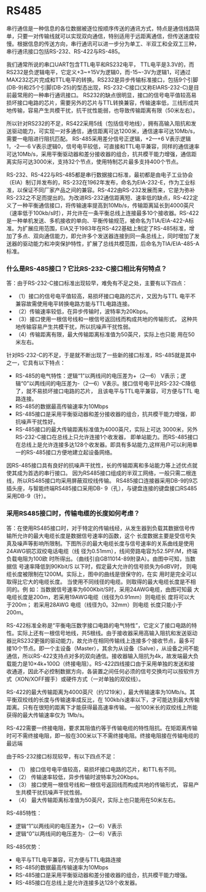 ﻿# RS485

串行通信是一种信息的各位数据被逐位按顺序传送的通讯方式，特点是通信线路简单，只要一对传输线就可以实现双向通信，特别适用于远距离通信，但传送速度较慢。根据信息的传送方向，串行通讯可以进一步分为单工、半双工和全双工三种，串行通讯接口包括RS-232、RS-422与RS-485。

我们通常所说的串口UART包含TTL电平和RS232电平， TTL电平是3.3V的，而RS232是负逻辑电平，它定义+3~+15V为逻辑0，而-15~-3V为逻辑1，可通过MAX232芯片完成和TTL电平的转换。RS232是异步传输标准接口，包括9个引脚 (DB-9)和25个引脚(DB-25)的型态出现，RS-232-C接口(又称EIARS-232-C)是目前最常用的一种串行通讯接口。
RS232的缺点很明显，接口的信号电平值较高易损坏接口电路的芯片，需要另外的芯片与TTL转换兼容，传输速率低，三线形成共地传输，容易产生共模干扰，抗干扰性能弱，也导致传输距离有限（50米左右）。

所以针对RS232的不足，RS422采用5线（包括信号地线），拥有高输入阻抗和发送驱动能力，可实现一对多通信，通信距离可达1200米，通信速率可达10Mb/s，需要一电阻进行阻抗匹配。
RS-485采用差分信号正逻辑，+2—+6 V表示逻辑1，-2—-6 V表示逻辑0，信号电平较低，可直接和TTL电平兼容，同样的通信速率可达10Mb/s，采用平衡驱动器和差分接收器的组合，抗共模干能力增强，通信距离实际可达3000米，支持32个节点，使用特制芯片最多支持400个节点。


RS-232、RS-422与RS-485都是串行数据接口标准，最初都是由电子工业协会（EIA）制订并发布的，RS-232在1962年发布，命名为EIA-232-E，作为工业标准，以保证不同厂家产品之间的兼容。RS-422由RS-232发展而来，它是为弥补RS-232之不足而提出的。为改进RS-232通信距离短、速率低的缺点，RS-422定义了一种平衡通信接口，将传输速率提高到10Mb/s，传输距离延长到4000英尺（速率低于100kb/s时），并允许在一条平衡总线上连接最多10个接收器。RS-422是一种单机发送、多机接收的单向、平衡传输规范，被命名为TIA/EIA-422-A标准。为扩展应用范围，EIA又于1983年在RS-422基础上制定了RS-485标准，增加了多点、双向通信能力，即允许多个发送器连接到同一条总线上，同时增加了发送器的驱动能力和冲突保护特性，扩展了总线共模范围，后命名为TIA/EIA-485-A标准。

### 什么是RS-485接口？它比RS-232-C接口相比有何特点？

答：由于RS-232-C接口标准出现较早，难免有不足之处，主要有以下四点：

* （1）接口的信号电平值较高，易损坏接口电路的芯片，又因为与TTL 电平不兼容故需使用电平转换电路方能与TTL电路连接。
* （2）传输速率较低，在异步传输时，波特率为20Kbps。
* （3）接口使用一根信号线和一根信号返回线而构成共地的传输形式， 这种共地传输容易产生共模干扰，所以抗噪声干扰性弱。
* （4）传输距离有限，最大传输距离标准值为50英尺，实际上也只能 用在50米左右。

针对RS-232-C的不足，于是就不断出现了一些新的接口标准，RS-485就是其中之一，它具有以下特点：

* RS-485的电气特性：逻辑“1”以两线间的电压差为+（2—6） V表示；逻辑“0”以两线间的电压差为-（2—6）V表示。接口信号电平比RS-232-C降低了，就不易损坏接口电路的芯片， 且该电平与TTL电平兼容，可方便与TTL 电路连接。
* RS-485的数据最高传输速率为10Mbps
* RS-485接口是采用平衡驱动器和差分接收器的组合，抗共模干能力增强，即抗噪声干扰性好。
* RS-485接口的最大传输距离标准值为4000英尺，实际上可达 3000米，另外RS-232-C接口在总线上只允许连接1个收发器， 即单站能力。而RS-485接口在总线上是允许连接多达128个收发器。即具有多站能力,这样用户可以利用单一的RS-485接口方便地建立起设备网络。

因RS-485接口具有良好的抗噪声干扰性，长的传输距离和多站能力等上述优点就使其成为首选的串行接口。 因为RS485接口组成的半双工网络，一般只需二根连线，所以RS485接口均采用屏蔽双绞线传输。 RS485接口连接器采用DB-9的9芯插头座，与智能终端RS485接口采用DB- 9（孔），与键盘连接的键盘接口RS485采用DB-9（针）。

### 采用RS485接口时，传输电缆的长度如何考虑？

答：在使用RS485接口时，对于特定的传输线经，从发生器到负载其数据信号传输所允许的最大电缆长度是数据信号速率的函数，这个 长度数据主要是受信号失真及噪声等影响所限制。下图所示的最大电缆长度与信号速率的关系曲线是使用24AWG铜芯双绞电话电缆（线 径为0.51mm），线间旁路电容为52.5PF/M，终端负载电阻为100欧 时所得出。（曲线引自GB11014-89附录A）。由图中可知，当数据信 号速率降低到90Kbit/S 以下时，假定最大允许的信号损失为6dBV时， 则电缆长度被限制在1200M。实际上，图中的曲线是很保守的，在实 用时是完全可以取得比它大的电缆长度。 当使用不同线径的电缆。则取得的最大电缆长度是不相同的。例 如：当数据信号速率为600Kbit/S时，采用24AWG电缆，由图可知最 大电缆长度是200m，若采用19AWG电缆（线径为0.91mm）则电缆长 度将可以大于200m； 若采用28AWG 电缆（线径为0。32mm）则电缆 长度只能小于200m。

RS-422标准全称是“平衡电压数字接口电路的电气特性”，它定义了接口电路的特性。实际上还有一根信号地线，共5根线。由于接收器采用高输入阻抗和发送驱动器比RS232更强的驱动能力，故允许在相同传输线上连接多个接收节点，最多可接10个节点。即一个主设备（Master），其余为从设备（Salve），从设备之间不能通信，所以RS-422支持点对多的双向通信。接收器输入阻抗为4k，故发端最大负载能力是10×4k+100Ω（终接电阻）。RS-422四线接口由于采用单独的发送和接收通道，因此不必控制数据方向，各装置之间任何必须的信号交换均可以按软件方式（XON/XOFF握手）或硬件方式（一对单独的双绞线）。

RS-422的最大传输距离为4000英尺（约1219米），最大传输速率为10Mb/s。其平衡双绞线的长度与传输速率成反比，在 100kb/s速率以下，才可能达到最大传输距离。只有在很短的距离下才能获得最高速率传输。一般100米长的双绞线上所能获得的最大传输速率仅为 1Mb/s。

RS-422需要一终接电阻，要求其阻值约等于传输电缆的特性阻抗。在矩距离传输时可不需终接电阻，即一般在300米以下不需终接电阻。终接电阻接在传输电缆的最远端


由于RS-232接口标现较早，有以下四点不足：

* （1） 接口信号电平值较高，易损坏接口电路的芯片，和TTL有不同。
* （2） 传输速率较低，异步传输时波特率为20Kbps。
* （3） 接口使用一根信号线和一根信号返回线而构成共地的传输形式， 容易产生共模干扰抗噪声干扰性弱。
* （4） 最大传输距离标准值为50英尺，实际上也只能用在50米左右。

RS-485特性：

* 逻辑“1”以两线间的电压差为+（2—6）V表示
* 逻辑“0”以两线间的电压差为-（2—6）V表示

RS-485优势：

* 电平与TTL电平兼容，可方便与TTL电路连接
* RS-485的数据最高传输速率为10Mbps
* RS-485接口是采用平衡驱动器和差分接收器的组合，抗共模干能力增强。
* RS-485接口在总线上是允许连接多达128个收发器。
